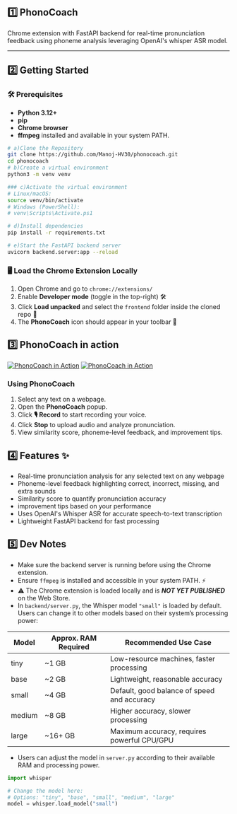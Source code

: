 ## 1️⃣   PhonoCoach
Chrome extension with FastAPI backend for real-time pronunciation feedback using phoneme analysis leveraging OpenAI's whisper ASR model.

---


## 2️⃣   Getting Started

### 🛠️ Prerequisites

- **Python 3.12+**
- **pip**
- **Chrome browser**
- **ffmpeg** installed and available in your system PATH.


```bash
# a)Clone the Repository
git clone https://github.com/Manoj-HV30/phonocoach.git
cd phonocoach
# b)Create a virtual environment
python3 -m venv venv

### c)Activate the virtual environment
# Linux/macOS:
source venv/bin/activate
# Windows (PowerShell):
# venv\Scripts\Activate.ps1

# d)Install dependencies
pip install -r requirements.txt

# e)Start the FastAPI backend server
uvicorn backend.server:app --reload
```
### 🖥️ Load the Chrome Extension Locally

1. Open Chrome and go to `chrome://extensions/`
2. Enable **Developer mode** (toggle in the top-right) 🛠️
3. Click **Load unpacked** and select the `frontend` folder inside the cloned repo 📂
4. The **PhonoCoach** icon should appear in your toolbar 🚀

## 3️⃣   PhonoCoach in action
[![PhonoCoach in Action](https://i.postimg.cc/1tjyg0rG/2025-08-16-05-17.png)](https://postimg.cc/VrnxpCTv)
[![PhonoCoach in Action](https://i.postimg.cc/0jvr50kV/2025-08-16-05-38.png)](https://postimg.cc/Vr7zDMbt)
### Using PhonoCoach

1. Select any text on a webpage.
2. Open the **PhonoCoach** popup.
3. Click **🎙 Record** to start recording your voice.
4. Click **Stop** to upload audio and analyze pronunciation.
5. View similarity score, phoneme-level feedback, and improvement tips.
## 4️⃣   Features ✨

- Real-time pronunciation analysis for any selected text on any webpage
- Phoneme-level feedback highlighting correct, incorrect, missing, and extra sounds
- Similarity score to quantify pronunciation accuracy
- improvement tips based on your performance
- Uses OpenAI's Whisper ASR for accurate speech-to-text transcription
- Lightweight FastAPI backend for fast processing



## 5️⃣   Dev Notes

- Make sure the backend server is running before using the Chrome extension.
- Ensure `ffmpeg` is installed and accessible in your system PATH.  ⚡
- ⚠️ The Chrome extension is loaded locally and is ***NOT YET PUBLISHED*** on the Web Store.
- In `backend/server.py`, the Whisper model `"small"` is loaded by default. Users can change it to other models based on their system’s processing power:

| Model   | Approx. RAM Required | Recommended Use Case |
|---------|------------------|-------------------|
| tiny    | ~1 GB             | Low-resource machines, faster processing |
| base    | ~2 GB             | Lightweight, reasonable accuracy |
| small   | ~4 GB             | Default, good balance of speed and accuracy |
| medium  | ~8 GB             | Higher accuracy, slower processing |
| large   | ~16+ GB           | Maximum accuracy, requires powerful CPU/GPU |

- Users can adjust the model in `server.py` according to their available RAM and processing power.
```python
import whisper

# Change the model here:
# Options: "tiny", "base", "small", "medium", "large"
model = whisper.load_model("small")
